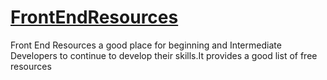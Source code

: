 # [FrontEndResources]()

Front End Resources a good place for beginning and Intermediate Developers to continue to develop their skills.It provides a good list of  free resources
